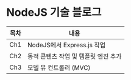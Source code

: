 # NodeJS 기술 블로그

| 목차 | 내용                                 |
| ---- | ------------------------------------ |
| Ch1  | NodeJS에서 Express.js 작업           |
| Ch2  | 동적 콘텐츠 작업 및 템플릿 엔진 추가 |
| Ch3  | 모델 뷰 컨트롤러 (MVC)               |
